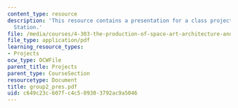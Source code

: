 ```yaml
---
content_type: resource
description: 'This resource contains a presentation for a class project: Mapping South
  Station.'
file: /media/courses/4-303-the-production-of-space-art-architecture-and-urbanism-in-dialogue-fall-2006/c649c23c607fc4c509303792ac9a5046_group2_pres.pdf
file_type: application/pdf
learning_resource_types:
- Projects
ocw_type: OCWFile
parent_title: Projects
parent_type: CourseSection
resourcetype: Document
title: group2_pres.pdf
uid: c649c23c-607f-c4c5-0930-3792ac9a5046
---
```

